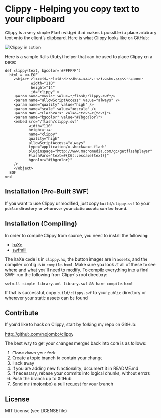 Clippy - Helping you copy text to your clipboard
================================================

Clippy is a very simple Flash widget that makes it possible to place arbitrary
text onto the client's clipboard. Here is what Clippy looks like on GitHub:

![Clippy in action](http://img.skitch.com/20090213-cjiawnwig8udf5a6qf1c45cne8.png)

Here is a sample Rails (Ruby) helper that can be used to place Clippy on a
page:

    def clippy(text, bgcolor='#FFFFFF')
      html = <<-EOF
        <object classid="clsid:d27cdb6e-ae6d-11cf-96b8-444553540000"
                width="110"
                height="14"
                id="clippy" >
        <param name="movie" value="/flash/clippy.swf"/>
        <param name="allowScriptAccess" value="always" />
        <param name="quality" value="high" />
        <param name="scale" value="noscale" />
        <param NAME="FlashVars" value="text=#{text}">
        <param name="bgcolor" value="#{bgcolor}">
        <embed src="/flash/clippy.swf"
               width="110"
               height="14"
               name="clippy"
               quality="high"
               allowScriptAccess="always"
               type="application/x-shockwave-flash"
               pluginspage="http://www.macromedia.com/go/getflashplayer"
               FlashVars="text=#{CGI::escape(text)}"
               bgcolor="#{bgcolor}"
        />
        </object>
      EOF
    end

Installation (Pre-Built SWF)
---------------------------

If you want to use Clippy unmodified, just copy `build/clippy.swf` to your
`public` directory or wherever your static assets can be found.

Installation (Compiling)
------------------------

In order to compile Clippy from source, you need to install the following:

* [haXe](http://haxe.org/)
* [swfmill](http://swfmill.org/)

The haXe code is in `clippy.hx`, the button images are in `assets`, and the
compiler config is in `compile.hxml`. Make sure you look at all of these to
see where and what you'll need to modify. To compile everything into a final
SWF, run the following from Clippy's root directory:

    swfmill simple library.xml library.swf && haxe compile.hxml

If that is successful, copy `build/clippy.swf` to your
`public` directory or wherever your static assets can be found.

Contribute
----------

If you'd like to hack on Clippy, start by forking my repo on GitHub:

http://github.com/mojombo/clippy

The best way to get your changes merged back into core is as follows:

1. Clone down your fork
1. Create a topic branch to contain your change
1. Hack away
1. If you are adding new functionality, document it in README.md
1. If necessary, rebase your commits into logical chunks, without errors
1. Push the branch up to GitHub
1. Send me (mojombo) a pull request for your branch

License
-------

MIT License (see LICENSE file)